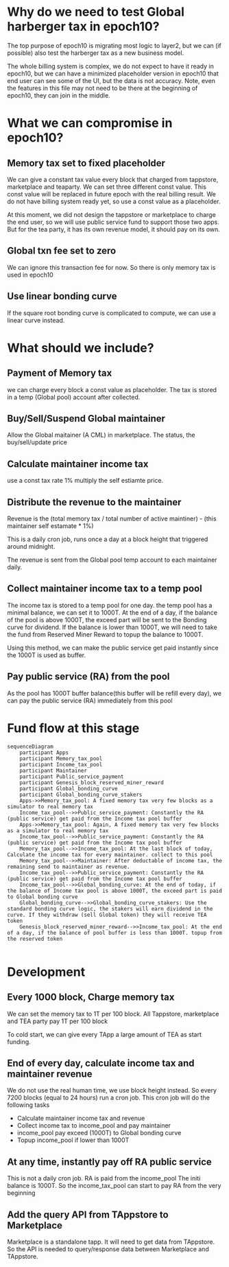 # Why do we need to test Global harberger tax in epoch10?
The top purpose of epoch10 is migrating most logic to layer2, but we can (if possible) also test the harberger tax as a new business model.

The whole billing system is complex, we do not expect to have it ready in epoch10, but we can have a minimized placeholder version in epoch10 that end user can see some of the UI, but the data is not accuracy. Note, even the features in this file may not need to be there at the beginning of epoch10, they can join in the middle.

# What we can compromise in epoch10?
## Memory tax set to fixed placeholder
We can give a constant tax value every block that charged from tappstore, marketplace and teaparty. We can set three different const value. This const value will be replaced in future epoch with the real billing result. We do not have billing system ready yet, so use a const value as a placeholder.

At this moment, we did not design the tappstore or marketplace to charge the end user, so we will use public service fund to support those two apps. But for the tea party, it has its own revenue model, it should pay on its own.

## Global txn fee set to zero
We can ignore this transaction fee for now. So there is only memory tax is used in epoch10

## Use linear bonding curve
If the square root bonding curve is complicated to compute, we can use a linear curve instead.

# What should we include?
## Payment of Memory tax
we can charge every block a const value as placeholder. The tax is stored in a temp (Global pool) account after collected. 
## Buy/Sell/Suspend Global maintainer
Allow the Global maitainer (A CML) in marketplace. The status, the buy/sell/update price
## Calculate maintainer income tax
use a const tax rate 1% multiply the self estiamte price.
## Distribute the revenue to the maintainer
Revenue is the (total memory tax / total number of active maintiner) - (this maintainer self estamate * 1%)

This is a daily cron job, runs once a day at a block height that triggered around midnight.

The revenue is sent from the Global pool temp account to each maintainer daily.

## Collect maintainer income tax to a temp pool
The income tax is stored to a temp pool for one day. 
the temp pool has a minimal balance, we can set it to 1000T. 
At the end of a day, if the balance of the pool is above 1000T, the exceed part will be sent to the Bonding curve for dividend.
If the balance is lower than 1000T, we will need to take the fund from Reserved Miner Reward to topup the balance to 1000T. 

Using this method, we can make the public service get paid instantly since the 1000T is used as buffer.

## Pay public service (RA) from the pool
As the pool has 1000T buffer balance(this buffer will be refill every day), we can pay the public service (RA) immediately from this pool


# Fund flow at this stage
```mermaid
sequenceDiagram  
    participant Apps  
    participant Memory_tax_pool  
    participant Income_tax_pool
    participant Maintainer
    participant Public_service_payment
    participant Genesis_block_reserved_miner_reward
    participant Global_bonding_curve
    participant Global_bonding_curve_stakers
    Apps->>Memory_tax_pool: A fixed memory tax very few blocks as a simulator to real memory tax
	Income_tax_pool-->>Public_service_payment: Constantly the RA (public service) get paid from the Income tax pool buffer
    Apps->>Memory_tax_pool: Again, A fixed memory tax very few blocks as a simulator to real memory tax
	Income_tax_pool-->>Public_service_payment: Constantly the RA (public service) get paid from the Income tax pool buffer
    Memory_tax_pool-->>Income_tax_pool: At the last block of today, Calculate the income tax for every maintainer. collect to this pool
    Memory_tax_pool-->>Maintainer: After deductable of income tax, the remaining send to maintainer as revenue.
	Income_tax_pool-->>Public_service_payment: Constantly the RA (public service) get paid from the Income tax pool buffer
	Income_tax_pool-->>Global_bonding_curve: At the end of today, if the balance of Income tax pool is above 1000T, the exceed part is paid to Global bonding curve
	Global_bonding_curve-->>Global_bonding_curve_stakers: Use the standard bonding curve logic, the stakers will earn dividend in the curve. If they withdraw (sell Global token) they will receive TEA token
	Genesis_block_reserved_miner_reward-->>Income_tax_pool: At the end of a day, if the balance of pool buffer is less than 1000T. topup from the reserved token
    
```

# Development
## Every 1000 block, Charge memory tax
We can set the memory tax to 1T per 100 block.
All Tappstore, marketplace and TEA party pay 1T per 100 block

To cold start, we can give every TApp a large amount of TEA as start funding.
## End of every day, calculate income tax and maintainer revenue
We do not use the real human time, we use block height instead. So every 7200 blocks (equal to 24 hours) run a cron job. This cron job will do the following tasks
- Calculate maintainer income tax and revenue
- Collect income tax to income_pool and pay maintainer
- income_pool pay exceed (1000T) to Global bonding curve
- Topup income_pool if lower than 1000T
## At any time, instantly pay off RA public service
This is not a daily cron job. RA is paid from the income_pool
The initi balance is 1000T. So the income_tax_pool can start to pay RA from the very beginning
## Add the query API from TAppstore to Marketplace 
Marketplace is a standalone tapp. It will need to get data from TAppstore. So the API is needed to query/response data between Marketplace and TAppstore.
